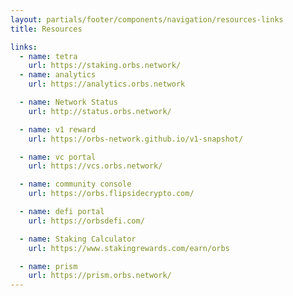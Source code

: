 ```yaml
---
layout: partials/footer/components/navigation/resources-links
title: Resources

links:
  - name: tetra
    url: https://staking.orbs.network/
  - name: analytics
    url: https://analytics.orbs.network

  - name: Network Status
    url: http://status.orbs.network/

  - name: v1 reward
    url: https://orbs-network.github.io/v1-snapshot/

  - name: vc portal
    url: https://vcs.orbs.network/

  - name: community console
    url: https://orbs.flipsidecrypto.com/

  - name: defi portal
    url: https://orbsdefi.com/

  - name: Staking Calculator
    url: https://www.stakingrewards.com/earn/orbs

  - name: prism
    url: https://prism.orbs.network/
---
```

